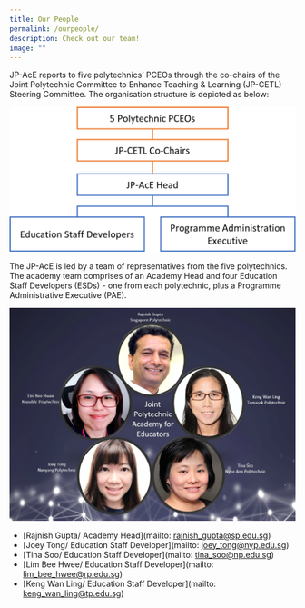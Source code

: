 ```yaml
---
title: Our People
permalink: /ourpeople/
description: Check out our team!
image: ""
---
```

JP-AcE reports to five polytechnics’ PCEOs through the co-chairs of the Joint Polytechnic Committee to Enhance Teaching & Learning (JP-CETL) Steering Committee. The organisation structure is depicted as below:

![](/images/jpace%20infrastructure.png)

The JP-AcE is led by a team of representatives from the five polytechnics. The academy team comprises of an Academy Head and four Education Staff Developers (ESDs) - one from each polytechnic, plus a Programme Administrative Executive (PAE).

![](/images/jpacebluelight.jpg)
* [Rajnish Gupta/ Academy Head](mailto: rajnish_gupta@sp.edu.sg)
* [Joey Tong/ Education Staff Developer](mailto: joey_tong@nyp.edu.sg)
* [Tina Soo/ Education Staff Developer](mailto: tina_soo@np.edu.sg)
* [Lim Bee Hwee/ Education Staff Developer](mailto: lim_bee_hwee@rp.edu.sg)
* [Keng Wan Ling/ Education Staff Developer](mailto: keng_wan_ling@tp.edu.sg)